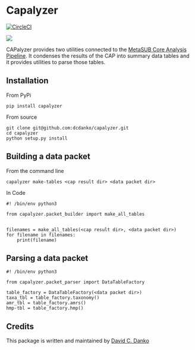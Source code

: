 # Capalyzer

[![CircleCI](https://circleci.com/gh/dcdanko/capalyzer.svg?style=svg)](https://circleci.com/gh/dcdanko/capalyzer)

[![](https://img.shields.io/pypi/v/capalyzer.svg)](https://pypi.org/project/capalyzer/)

CAPalyzer provides two utilities connected to the [MetaSUB Core Analysis Pipeline](https://github.com/MetaSUB/MetaSUB_CAP). It condenses the results of the CAP into summary data tables and it provides utilities to parse those tables.

## Installation

From PyPi
```
pip install capalyzer
```

From source
```
git clone git@github.com:dcdanko/capalyzer.git
cd capalyzer
python setup.py install
```

## Building a data packet

From the command line
```
capalyzer make-tables <cap result dir> <data packet dir>
```

In Code
```
#! /bin/env python3

from capalyzer.packet_builder import make_all_tables


filenames = make_all_tables(<cap result dir>, <data packet dir>)
for filename in filenames:
    print(filename)
```

## Parsing a data packet
```
#! /bin/env python3

from capalyzer.packet_parser import DataTableFactory

table_factory = DataTableFactory(<data packet dir>)
taxa_tbl = table_factory.taxonomy()
amr_tbl = table_factory.amrs()
hmp-tbl = table_factory.hmp()
```

## Credits

This package is written and maintained by [David C. Danko](mailto:dcdanko@gmail.com)
